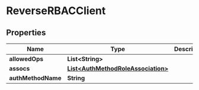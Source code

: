 

# ReverseRBACClient

## Properties

Name | Type | Description | Notes
------------ | ------------- | ------------- | -------------
**allowedOps** | **List&lt;String&gt;** |  |  [optional]
**assocs** | [**List&lt;AuthMethodRoleAssociation&gt;**](AuthMethodRoleAssociation.md) |  |  [optional]
**authMethodName** | **String** |  |  [optional]



